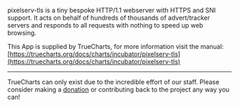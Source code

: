 pixelserv-tls is a tiny bespoke HTTP/1.1 webserver with HTTPS and SNI support. It acts on behalf of hundreds of thousands of advert/tracker servers and responds to all requests with nothing to speed up web browsing.

This App is supplied by TrueCharts, for more information visit the manual: [https://truecharts.org/docs/charts/incubator/pixelserv-tls](https://truecharts.org/docs/charts/incubator/pixelserv-tls)

---

TrueCharts can only exist due to the incredible effort of our staff.
Please consider making a [donation](https://truecharts.org/docs/about/sponsor) or contributing back to the project any way you can!
